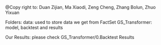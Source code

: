 @Copy right to: Duan Zijian, Ma Xiaodi, Zeng Cheng, Zhang Bolun, Zhuo Yixuan

Folders:
    data: used to store data we get from FactSet
    GS_Transformer: model, backtest and results

Our Results:
    please check GS_Transformer/0.Backtest Results